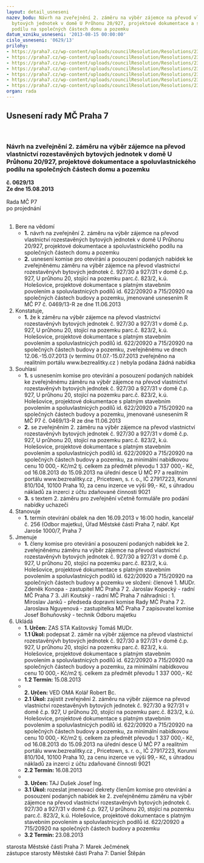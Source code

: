 ```yaml
---
layout: detail_usneseni
nazev_bodu: Návrh na zveřejnění 2. záměru na výběr zájemce na převod vlastnictví rozestavěných
  bytových jednotek v domě U Průhonu 20/927, projektové dokumentace a spoluvlastnického
  podílu na společných částech domu a pozemku
datum_vzniku_usneseni: '2013-08-15 00:00:00'
cislo_usneseni: '0629/13'
prilohy:
- https://praha7.cz/wp-content/uploads/councilResolution/Resolutions/23752/42-13-priloha_1_zamer11062013.pdf
- https://praha7.cz/wp-content/uploads/councilResolution/Resolutions/23752/42-13-priloha_3_textzamerupruhon20.doc
- https://praha7.cz/wp-content/uploads/councilResolution/Resolutions/23752/42-13-priloha_4_texformularpruhon20.doc
- https://praha7.cz/wp-content/uploads/councilResolution/Resolutions/23752/42-13-priloha_5_spp20.pdf
- https://praha7.cz/wp-content/uploads/councilResolution/Resolutions/23752/42-13-priloha_6_technickap20.pdf
- https://praha7.cz/wp-content/uploads/councilResolution/Resolutions/23752/42-13-priloha_7_pdp20.pdf
- https://praha7.cz/wp-content/uploads/councilResolution/Resolutions/23752/42-13-priloha_8_046913r.doc
organ: rada
---
```

<div id="ucUsn_pList" class="usn">
	<span><h2>Usnesení rady MČ Praha 7 </h2>
<br></span><div class="standBody">
<span><h3>Návrh na zveřejnění 2. záměru na výběr zájemce na převod vlastnictví rozestavěných bytových jednotek v domě U Průhonu 20/927, projektové dokumentace a spoluvlastnického podílu na společných částech domu a pozemku</h3></span><div class="center">
		<strong>č. 0629/13</strong><br>
	</div>
<div class="center">
		<strong>Ze dne 15.08.2013</strong><br><br>
	</div>Rada MČ P7<br> po projednání<br><br><ol>
<li>Bere na vědomí<ul>
<li>
<strong>1.</strong> návrh na zveřejnění 2. záměru na výběr zájemce na převod vlastnictví rozestavěných bytových jednotek v domě U Průhonu 20/927, projektové dokumentace a spoluvlastnického podílu na společných částech domu a pozemku</li>
<li>
<strong>2.</strong> usnesení komise pro otevírání a posouzení podaných nabídek ke zveřejněnému záměru na výběr zájemce na převod vlastnictví rozestavěnývh bytových jednotek č. 927/30 a 927/31 v domě č.p. 927, U průhonu 20, stojící na pozemku parc.č. 823/2, k.ú. Holešovice, projektové dokumentace s platným stavebním povolením a spoluvlastnicých podílů id. 622/20920 a 715/20920 na společných částech budovy a pozemku, jmenované usnesením R MČ P7 č. 0469/13-R ze dne 11.06.2013</li>
</ul>
</li>
<li>Konstatuje,<ul><li>
<strong>1.</strong> že k záměru na výběr zájemce na převod vlastnictví rozestavěnývh bytových jednotek č. 927/30 a 927/31 v domě č.p. 927, U průhonu 20, stojící na pozemku parc.č. 823/2, k.ú. Holešovice, projektové dokumentace s platným stavebním povolením a spoluvlastnicých podílů id. 622/20920 a 715/20920 na společných částech budovy a pozemku, zveřejněnému ve dnech 12.06.-15.07.2013 (v termínu 01.07.-15.07.2013 zveřejněno na realitním portálu www.bezrealitky.cz ) nebyla podána žádná nabídka</li></ul>
</li>
<li>Souhlasí<ul>
<li>
<strong>1.</strong> s usnesením komise pro otevírání a posouzení podaných nabídek ke zveřejněnému záměru na výběr zájemce na převod vlastnictví rozestavěnývh bytových jednotek č. 927/30 a 927/31 v domě č.p. 927, U průhonu 20, stojící na pozemku parc.č. 823/2, k.ú. Holešovice, projektové dokumentace s platným stavebním povolením a spoluvlastnicých podílů id. 622/20920 a 715/20920 na společných částech budovy a pozemku, jmenované usnesením R MČ P7 č. 0469/13-R ze dne 11.06.2013</li>
<li>
<strong>2.</strong> se zveřejněním 2. záměru na výběr zájemce na převod vlastnictví rozestavěnývh bytových jednotek č. 927/30 a 927/31 v domě č.p. 927, U průhonu 20, stojící na pozemku parc.č. 823/2, k.ú. Holešovice, projektové dokumentace s platným stavebním povolením a spoluvlastnicých podílů id. 622/20920 a 715/20920 na společných částech budovy a pozemku, za minimální nabídkovou cenu 10 000,- Kč/m2 tj. celkem za předmět převodu 1 337 000,- Kč, od 16.08.2013 do 15.09.2013 na úřední desce Ú MČ P7 a realitním portálu www.bezrealitky.cz , Pricetown, s. r. o., IČ 27917223, Korunní 810/104, 10100 Praha 10, za cenu inzerce ve výši 99,- Kč, s úhradou nákladů za inzerci z účtu zdaňované činnosti 9021</li>
<li>
<strong>3.</strong> s textem 2. záměru pro zveřejnění včetně formuláře pro podání nabídky uchazeči</li>
</ul>
</li>
<li>Stanovuje<ul><li>
<strong>1.</strong> termín otevírání obálek na den 16.09.2013 v 16:00 hodin, kancelář č. 256 (Odbor majetku), Úřad Městské části Praha 7, nábř. Kpt Jaroše 1000/7, Praha 7</li></ul>
</li>
<li>Jmenuje<ul><li>
<strong>1.</strong> členy komise pro otevírání a posouzení podaných nabídek ke 2. zveřejněnému záměru na výběr zájemce na převod vlastnictví rozestavěnývh bytových jednotek č. 927/30 a 927/31 v domě č.p. 927, U průhonu 20, stojící na pozemku parc.č. 823/2, k.ú. Holešovice, projektové dokumentace s platným stavebním povolením a spoluvlastnicých podílů id. 622/20920 a 715/20920 na společných částech budovy a pozemku                                                                                                        ve složení:                                                                                                        členové                                                                                                                         1. MUDr. Zdeněk Konopa - zastupitel MČ Praha 7                                                                2. Jaroslav Kopecký - radní MČ Praha 7                                                                              3. Jiří Koutský - radní MČ Praha 7                                                             náhradníci :                                                                                                                     1. Miroslav Janků - předseda dopravní komise Rady MČ Praha 7                                                                  2. Jaroslava Nguyenová - zastupitelka MČ Praha 7                                                               zapisovatel komise Josef Bohuňovský - technik Odboru majetku</li></ul>
</li>
<li>Ukládá<ul>
<li>
<strong>1. Určen: </strong>ZAS STA Kaštovský Tomáš MUDr.</li>
<li>
<strong>1.1 Úkol: </strong>podepsat 2. záměr na výběr zájemce na převod vlastnictví rozestavěnývh bytových jednotek č. 927/30 a 927/31 v domě č.p. 927, U průhonu 20, stojící na pozemku parc.č. 823/2, k.ú. Holešovice, projektové dokumentace s platným stavebním povolením a spoluvlastnicých podílů id. 622/20920 a 715/20920 na společných částech budovy a pozemku, za minimální nabídkovou cenu 10 000,- Kč/m2 tj. celkem za předmět převodu 1 337 000,- Kč</li>
<li>
<strong>1.2 Termín: </strong>15.08.2013</li>
<li>
<strong><br>2. Určen: </strong>VED OMA Kolář Robert Bc.</li>
<li>
<strong>2.1 Úkol: </strong>zajistit zveřejnění 2. záměru na výběr zájemce na převod vlastnictví rozestavěnývh bytových jednotek č. 927/30 a 927/31 v domě č.p. 927, U průhonu 20, stojící na pozemku parc.č. 823/2, k.ú. Holešovice, projektové dokumentace s platným stavebním povolením a spoluvlastnicých podílů id. 622/20920 a 715/20920 na společných částech budovy a pozemku, za minimální nabídkovou cenu 10 000,- Kč/m2 tj. celkem za předmět převodu 1 337 000,- Kč, od 16.08.2013 do 15.09.2013 na úřední desce Ú MČ P7 a realitním portálu www.bezrealitky.cz , Pricetown, s. r. o., IČ 27917223, Korunní 810/104, 10100 Praha 10, za cenu inzerce ve výši 99,- Kč, s úhradou nákladů za inzerci z účtu zdaňované činnosti 9021</li>
<li>
<strong>2.2 Termín: </strong>16.08.2013</li>
<li>
<strong><br>3. Určen: </strong>TAJ Dušek Josef Ing.</li>
<li>
<strong>3.1 Úkol: </strong>rozeslat jmenovací dekrety členům komise pro otevírání a posouzení podaných nabídek ke 2. zveřejněnému záměru na výběr zájemce na převod vlastnictví rozestavěnývh bytových jednotek č. 927/30 a 927/31 v domě č.p. 927, U průhonu 20, stojící na pozemku parc.č. 823/2, k.ú. Holešovice, projektové dokumentace s platným stavebním povolením a spoluvlastnicých podílů id. 622/20920 a 715/20920 na společných částech budovy a pozemku</li>
<li>
<strong>3.2 Termín: </strong>23.08.2013</li>
</ul>
</li>
</ol>starosta Městské části Praha 7: Marek Ječmének<br>zástupce starosty Městské části Praha 7: Daniel Štěpán 
</div>
</div>